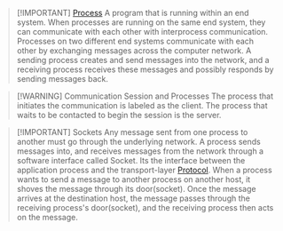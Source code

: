 > [!IMPORTANT] [Process](Sistemas%20Operativos/Proceso.md)
> A program that is running within an end system.
> When processes are running on the same end system, they can communicate with each other with interprocess communication.
> Processes on two different end systems communicate with each other by exchanging messages across the computer network.  A sending process creates and send messages into the network, and a receiving process receives these messages and possibly responds by sending messages back.


> [!WARNING] Communication Session and Processes
> The process that initiates the communication is labeled as the client.
> The process that waits to be contacted to begin the session is the server.


> [!IMPORTANT] Sockets
> Any message sent from one process to another must go through the underlying network. A process sends messages into, and receives messages from the network through a software interface called Socket.
> Its the interface between the application process and the transport-layer [Protocol](Redes/Chapter%201/02-Protocols.md).
> When a process wants to send a message to another process on another host, it shoves the message through its door(socket).
> Once the message arrives at the destination host, the message passes through the receiving process's door(socket), and the receiving process then acts on the message.  
